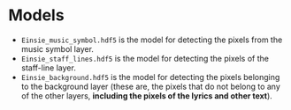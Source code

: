 # Models
- `Einsie_music_symbol.hdf5` is the model for detecting the pixels from the music symbol layer. 
- `Einsie_staff_lines.hdf5` is the model for detecting the pixels of the staff-line layer.
- `Einsie_background.hdf5` is the model for detecting the pixels belonging to the background layer (these are, the pixels that do not belong to any of the other layers, **including the pixels of the lyrics and other text**).
